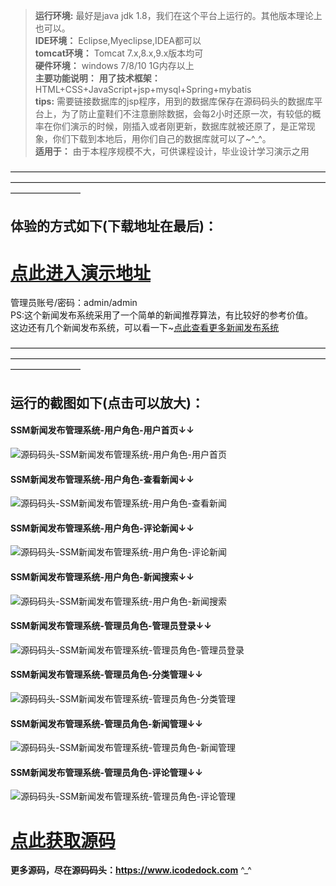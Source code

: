 >  **运行环境:** 最好是java jdk 1.8，我们在这个平台上运行的。其他版本理论上也可以。  
>  **IDE环境：** Eclipse,Myeclipse,IDEA都可以  
>  **tomcat环境：** Tomcat 7.x,8.x,9.x版本均可  
>  **硬件环境：** windows 7/8/10 1G内存以上  
>  **主要功能说明：** 
>  **用了技术框架：** HTML+CSS+JavaScript+jsp+mysql+Spring+mybatis  
>  **tips:** 需要链接数据库的jsp程序，用到的数据库保存在源码码头的数据库平台上，为了防止童鞋们不注意删除数据，会每2小时还原一次，有较低的概率在你们演示的时候，刚插入或者刚更新，数据库就被还原了，是正常现象，你们下载到本地后，用你们自己的数据库就可以了~^_^。  
>  **适用于：** 由于本程序规模不大，可供课程设计，毕业设计学习演示之用  


————————————————————————————————————————————————————————————————————————————————
## 体验的方式如下(下载地址在最后)：
# <a  rel="nofollow"  href="http://demo.icodedock.com/ssm_news_sys" target="_blank"><u>点此进入演示地址</u></a>
管理员账号/密码：admin/admin  
PS:这个新闻发布系统采用了一个简单的新闻推荐算法，有比较好的参考价值。  
这边还有几个新闻发布系统，可以看一下~[点此查看更多新闻发布系统](https://www.icodedock.com/article/search?keyword=%E6%96%B0%E9%97%BB%E5%8F%91%E5%B8%83%E7%B3%BB%E7%BB%9F)  

————————————————————————————————————————————————————————————————————————————————
## 运行的截图如下(点击可以放大)：
#### SSM新闻发布管理系统-用户角色-用户首页↓↓
![源码码头-SSM新闻发布管理系统-用户角色-用户首页](http://images.icodedock.com/JAVA/JAVAEE/SSM%E6%96%B0%E9%97%BB%E5%8F%91%E5%B8%83%E7%AE%A1%E7%90%86%E7%B3%BB%E7%BB%9F/%E7%94%A8%E6%88%B7%E8%A7%92%E8%89%B2/%E7%94%A8%E6%88%B7%E9%A6%96%E9%A1%B5.png?imageView2/0/format/jpg/interlace/1/q/100|watermark/1/image/aHR0cDovL2ltYWdlcy5pY29kZWRvY2suY29tL21hcmsucG5n/dissolve/80/gravity/SouthEast/dx/10/dy/10|imageslim)
#### SSM新闻发布管理系统-用户角色-查看新闻↓↓
![源码码头-SSM新闻发布管理系统-用户角色-查看新闻](http://images.icodedock.com/JAVA/JAVAEE/SSM%E6%96%B0%E9%97%BB%E5%8F%91%E5%B8%83%E7%AE%A1%E7%90%86%E7%B3%BB%E7%BB%9F/%E7%94%A8%E6%88%B7%E8%A7%92%E8%89%B2/%E6%9F%A5%E7%9C%8B%E6%96%B0%E9%97%BB.png?imageView2/0/format/jpg/interlace/1/q/100|watermark/1/image/aHR0cDovL2ltYWdlcy5pY29kZWRvY2suY29tL21hcmsucG5n/dissolve/80/gravity/SouthEast/dx/10/dy/10|imageslim)
#### SSM新闻发布管理系统-用户角色-评论新闻↓↓
![源码码头-SSM新闻发布管理系统-用户角色-评论新闻](http://images.icodedock.com/JAVA/JAVAEE/SSM%E6%96%B0%E9%97%BB%E5%8F%91%E5%B8%83%E7%AE%A1%E7%90%86%E7%B3%BB%E7%BB%9F/%E7%94%A8%E6%88%B7%E8%A7%92%E8%89%B2/%E8%AF%84%E8%AE%BA%E6%96%B0%E9%97%BB.png?imageView2/0/format/jpg/interlace/1/q/100|watermark/1/image/aHR0cDovL2ltYWdlcy5pY29kZWRvY2suY29tL21hcmsucG5n/dissolve/80/gravity/SouthEast/dx/10/dy/10|imageslim)
#### SSM新闻发布管理系统-用户角色-新闻搜索↓↓
![源码码头-SSM新闻发布管理系统-用户角色-新闻搜索](http://images.icodedock.com/JAVA/JAVAEE/SSM%E6%96%B0%E9%97%BB%E5%8F%91%E5%B8%83%E7%AE%A1%E7%90%86%E7%B3%BB%E7%BB%9F/%E7%94%A8%E6%88%B7%E8%A7%92%E8%89%B2/%E6%96%B0%E9%97%BB%E6%90%9C%E7%B4%A2.png?imageView2/0/format/jpg/interlace/1/q/100|watermark/1/image/aHR0cDovL2ltYWdlcy5pY29kZWRvY2suY29tL21hcmsucG5n/dissolve/80/gravity/SouthEast/dx/10/dy/10|imageslim)
#### SSM新闻发布管理系统-管理员角色-管理员登录↓↓
![源码码头-SSM新闻发布管理系统-管理员角色-管理员登录](http://images.icodedock.com/JAVA/JAVAEE/SSM%E6%96%B0%E9%97%BB%E5%8F%91%E5%B8%83%E7%AE%A1%E7%90%86%E7%B3%BB%E7%BB%9F/%E7%AE%A1%E7%90%86%E5%91%98%E8%A7%92%E8%89%B2/%E7%AE%A1%E7%90%86%E5%91%98%E7%99%BB%E5%BD%95.png?imageView2/0/format/jpg/interlace/1/q/100|watermark/1/image/aHR0cDovL2ltYWdlcy5pY29kZWRvY2suY29tL21hcmsucG5n/dissolve/80/gravity/SouthEast/dx/10/dy/10|imageslim)
#### SSM新闻发布管理系统-管理员角色-分类管理↓↓
![源码码头-SSM新闻发布管理系统-管理员角色-分类管理](http://images.icodedock.com/JAVA/JAVAEE/SSM%E6%96%B0%E9%97%BB%E5%8F%91%E5%B8%83%E7%AE%A1%E7%90%86%E7%B3%BB%E7%BB%9F/%E7%AE%A1%E7%90%86%E5%91%98%E8%A7%92%E8%89%B2/%E5%88%86%E7%B1%BB%E7%AE%A1%E7%90%86.png?imageView2/0/format/jpg/interlace/1/q/100|watermark/1/image/aHR0cDovL2ltYWdlcy5pY29kZWRvY2suY29tL21hcmsucG5n/dissolve/80/gravity/SouthEast/dx/10/dy/10|imageslim)
#### SSM新闻发布管理系统-管理员角色-新闻管理↓↓
![源码码头-SSM新闻发布管理系统-管理员角色-新闻管理](http://images.icodedock.com/JAVA/JAVAEE/SSM%E6%96%B0%E9%97%BB%E5%8F%91%E5%B8%83%E7%AE%A1%E7%90%86%E7%B3%BB%E7%BB%9F/%E7%AE%A1%E7%90%86%E5%91%98%E8%A7%92%E8%89%B2/%E6%96%B0%E9%97%BB%E7%AE%A1%E7%90%86.png?imageView2/0/format/jpg/interlace/1/q/100|watermark/1/image/aHR0cDovL2ltYWdlcy5pY29kZWRvY2suY29tL21hcmsucG5n/dissolve/80/gravity/SouthEast/dx/10/dy/10|imageslim)
#### SSM新闻发布管理系统-管理员角色-评论管理↓↓
![源码码头-SSM新闻发布管理系统-管理员角色-评论管理](http://images.icodedock.com/JAVA/JAVAEE/SSM%E6%96%B0%E9%97%BB%E5%8F%91%E5%B8%83%E7%AE%A1%E7%90%86%E7%B3%BB%E7%BB%9F/%E7%AE%A1%E7%90%86%E5%91%98%E8%A7%92%E8%89%B2/%E8%AF%84%E8%AE%BA%E7%AE%A1%E7%90%86.png?imageView2/0/format/jpg/interlace/1/q/100|watermark/1/image/aHR0cDovL2ltYWdlcy5pY29kZWRvY2suY29tL21hcmsucG5n/dissolve/80/gravity/SouthEast/dx/10/dy/10|imageslim)
# <a rel="nofollow" href="http://www.icodedock.com/article/a171" target="_blank"><u>点此获取源码</u></a>
**更多源码，尽在源码码头：<a href="https://www.icodedock.com">https://www.icodedock.com<a>** ^_^
<p style="display:none"  >本源码关键字：校内新闻发布 新闻管理系统 新闻网站管理系统 新闻网站 新闻发布 网页 web  毕业设计 实训 项目 计算机专业 软件开发 网站 程序 软件 管理系统 gui</p>
